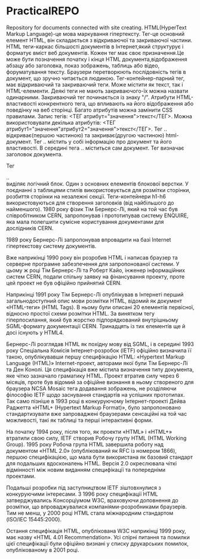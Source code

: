 # PracticalREPO
Repository for documents connected with site creating.
HTML(HyperText Markup Language)-це мова маркування гіпертексту.
Тег-це основний елемент HTML, він складається з відкриваючої та закриваючої частини.
HTML теги-каркас більшості документів в Інтернет,який структурує і форматує вміст веб документів. Кожен тег має своє призначення.Це може бути позначення початку і кінця HTML документа,відображення абзацу або заголовка, показ зображень, таблиць або відео, форуматування тексту. Браузери перетворюють послідовність тегів в документ, що зручно читається людиною.
Тег-контейнер-парний тег, має відкриваючий та закриваючий теги. Може містити як текст, так і HTML-елементи. Деякі теги не мають закриваючого-їх можна назвати одинарними. Закриваючий тег починається із знаку "/".
Атрибути HTML-властивості конкрентного тега, що впливають на його відображення або поведінку на веб сторінці. Багато атрибутів можна замінити CSS правилами.
Запис тегів: <ТЕГ атрибут="значення">текст</ТЕГ>.
Можна використовувати декілька атрибутів: <ТЕГ атрибут1="значення"атрибут2="значення">текст</ТЕГ>.
Тег <html>..</html> відкриває(першою частиною) та закриває(другою частиною) html-документ.
Тег <head>..</head> містить у собі інформацію про документ та його властивості. 
В середині тега <body>..</body> міститься сам документ.
Тег <title>..</title> визначає заголовок документа.

Тег <div>..</div> виділяє логічний блок. Один з основних елементів блокової верстки. У поєднанні з таблицями стилів використовується для розмітки сторінки, розбиття сторінки на незалежні секції.
Теги-контейнери h1-h6 використовуються для створення заголовків (від найбільшого до найменшого).
1980 року фізик Тім Бернерс-Лі, який на той час був співробітником CERN, запропонував і прототипував систему ENQUIRE, яка мала полегшити сумісне користування документами для дослідників CERN.

1989 року Бернерс-Лі запропонував впровадити на базі Internet гіпертекстову систему документів.

Вже наприкінці 1990 року він розробив HTML і написав браузер та серверне програмне забезпечення для запропонованої системи. У цьому ж році Тім Бернерс-Лі та Роберт Кайо, інженер інформаційних систем CERN, подали спільну заявку на фінансування проекту, проте цей проект не був офіційно прийнятий CERN.

Наприкінці 1991 року Тім Бернерс-Лі опублікував в Інтернеті перший загальнодоступний опис мови розмітки HTML, відомий як документ «HTML-теги» (HTML Tags). В ньому були описані 20 елементів первісної, відносно простої схеми розмітки HTML. За винятком тегу гіперпосилання, який був жорстко підпорядкований внутрішньому SGML-формату документації CERN. Тринадцять із тих елементів ще й досі існують у HTML4.

Бернерс-Лі розглядав HTML як похідну мову від SGML, і в середині 1993 року Спеціальна Комісія Інтернет-розробок (IETF) офіційно визначила її такою, опублікувавши першу специфікацію HTML: «Hypertext Markup Language (HTML)» Internet-проект, авторами якої були Тім Бернерс-Лі та Ден Конолі. Ця специфікація вже містила визначення типу документа, яке чітко зазначало граматику HTML.
Проект втратив силу через 6 місяців, проте був відомий за офіційне визнання в ньому створеного для браузера NCSA Mosaic тега додавання зображень, не розділяючи філософію IETF щодо заснування стандартів на успішних прототипах. Так само пізніше в 1993 році в конкуруючому Інтернет-проекті Дейва Раджетта «HTML+ (Hypertext Markup Format)», було запропоновано стандартизувати вже запроваджені браузерами сенсаційні на той час можливості, такі як таблиці та перші інтерактивні форми.

На початку 1994 року, після того, як проекти «HTML» і «HTML+» втратили свою силу, IETF створив Робочу групу HTML (HTML Working Group). 1995 року Робоча група HTML завершила роботу над документом «HTML 2.0» (опублікований як RFC із номером 1866), першою специфікацією, що мала бути використана як базовий стандарт для подальших вдосконалень HTML. Версія 2.0 окреслювала чіткі відмінності між новим виданням специфікації та попередніми проектами.

Подальші розробки під заступництвом IETF зіштовхнулися з конкуруючими інтересами. З 1996 року специфікації HTML затверджувались Консорціумом W3C, враховуючи доповнення до розмітки, що впроваджувалися компаніями-розробниками браузерів. Тим не менш, у 2000 році HTML стала міжнародним стандартом (ISO/IEC 15445:2000).

Остання специфікація HTML, опублікована W3C наприкінці 1999 року, має назву «HTML 4.01 Recommendation». Усі спірні питання та помилки цієї специфікації були офіційно визнані у списку друкарських помилок, опублікованому в 2001 році.
